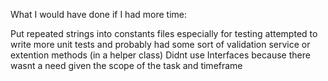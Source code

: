 What I would have done if I had more time:

Put repeated strings into constants files especially for testing 
attempted to write more unit tests and probably had some sort of validation service or extention methods (in a helper class)
Didnt use Interfaces because there wasnt a need given the scope of the task and timeframe
